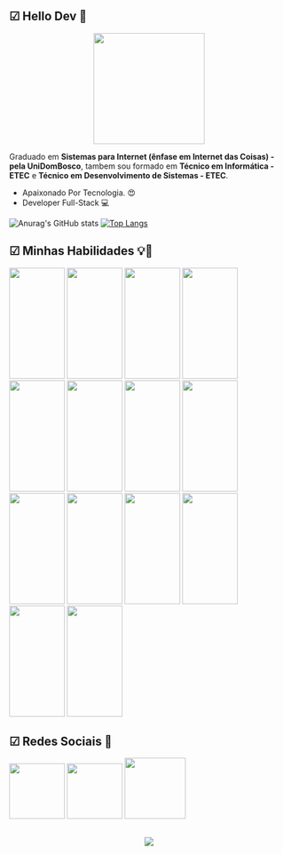 ## ☑ Hello Dev 👊
<p align="center">
<img width="200px" src="https://i.pinimg.com/originals/26/6f/4e/266f4e921360ef518df4dd7e95a2b922.gif"></p>

Graduado em **Sistemas para Internet (ênfase em Internet das Coisas) - pela UniDomBosco**, tambem sou formado em **Técnico em Informática - ETEC** e **Técnico em Desenvolvimento de Sistemas - ETEC**.

- Apaixonado Por Tecnologia. 😍
- Developer Full-Stack 💻



![Anurag's GitHub stats](https://github-readme-stats.vercel.app/api?username=Zereis240620&show_icons=true&theme=tokyonight)
[![Top Langs](https://github-readme-stats.vercel.app/api/top-langs/?username=Zereis240620&layout=compact)](https://github.com/Zereis240620/github-readme-stats)
## ☑ Minhas Habilidades 💡🚀
<p float="left">
        <img width="100px"  height="200px" src="https://cdn.jsdelivr.net/gh/devicons/devicon/icons/csharp/csharp-plain.svg" />          	
	<img width="100px"  height="200px" src="https://cdn.jsdelivr.net/gh/devicons/devicon/icons/php/php-original.svg" />
	<img width="100px"  height="200px" src="https://cdn.jsdelivr.net/gh/devicons/devicon/icons/javascript/javascript-original.svg" />
	<img width="100px"  height="200px" src="https://cdn.jsdelivr.net/gh/devicons/devicon/icons/nodejs/nodejs-original-wordmark.svg" />
	<img width="100px"  height="200px" src="https://cdn.jsdelivr.net/gh/devicons/devicon/icons/npm/npm-original-wordmark.svg" />
	<img width="100px"  height="200px" src="https://cdn.jsdelivr.net/gh/devicons/devicon/icons/python/python-original.svg" />
	<img width="100px"  height="200px" src="https://cdn.jsdelivr.net/gh/devicons/devicon/icons/flask/flask-original-wordmark.svg" />
	<img width="100px"  height="200px" src="https://cdn.jsdelivr.net/gh/devicons/devicon/icons/qt/qt-original.svg" />
	<img width="100px"  height="200px" src="https://cdn.jsdelivr.net/gh/devicons/devicon/icons/mysql/mysql-original-wordmark.svg" />
	<img width="100px"  height="200px" src="https://cdn.jsdelivr.net/gh/devicons/devicon/icons/postgresql/postgresql-original-wordmark.svg" />
	<img width="100px"  height="200px" src="https://cdn.jsdelivr.net/gh/devicons/devicon/icons/apache/apache-original-wordmark.svg" />
	<img width="100px"  height="200px" src="https://cdn.jsdelivr.net/gh/devicons/devicon/icons/html5/html5-original.svg" />
	<img width="100px"  height="200px" src="https://cdn.jsdelivr.net/gh/devicons/devicon/icons/css3/css3-original-wordmark.svg" />
	<img width="100px"  height="200px" src="https://cdn.jsdelivr.net/gh/devicons/devicon/icons/bootstrap/bootstrap-plain-wordmark.svg" />
</p>

## ☑ Redes Sociais 👴
<a href="https://www.linkedin.com/in/jos%C3%A9-reis-m-de-oliveira-b16a55177"><img width="100px" src="https://cdn-icons-png.flaticon.com/512/174/174857.png"></a>
<a href="https://stackexchange.com/users/14761443/z%c3%a9-reis-m-olliver"><img width="100px" src="https://cdn-icons-png.flaticon.com/512/2111/2111628.png"></a>
<a href="https://www.instagram.com/zrmolliver/"><img width="110px" src="https://cdn4.iconfinder.com/data/icons/picons-social/57/38-instagram-3-512.png"></a>

##  
<p align="center"><img src="https://c.tenor.com/qXf69taYAMwAAAAM/hi-mr-bean.gif"></p>
